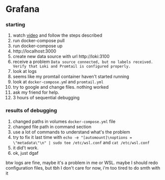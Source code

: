 # Grafana

### starting

1) watch [video](https://youtu.be/qE6hEHNH9dE) and follow the steps described
2) run docker-compose pull
3) run docker-compose up
4) http://localhost:3000
5) create new data source with url http://loki:3100
6) receive a problem `Data source connected, but no labels received. Verify that Loki and Promtail is configured properly.`
7) look at logs
8) seems like my promtail container haven't started running
9) look at `docker-compose.ym`l and `promtail.yml`
10) try to google and change files. nothing worked
11) ask my friend for help.
12) 3 hours of sequential debugging
### results of debugging
1) changed paths in volumes `docker-compose.yml` file
2) changed file path in command section
3) use a lot of commands to understand what's the problem
4) try to fix it last time with `echo -e "[automount]\noptions = \"metadata\"\n" | sudo tee /etc/wsl.conf` and `cat /etc/wsl.conf`
5) it did't work.
6) ok, just dgaf

btw logs are fine, maybe it's a problem in me or WSL. maybe I should redo configuration files, but tbh I don't care for now, i'm too tired to do smth with it